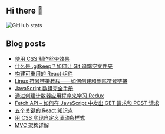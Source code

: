 ## Hi there 👋


![GitHub stats](https://github-readme-stats.vercel.app/api?username=humilitas&show_icons=true)  

## Blog posts
<!-- BLOG-POST-LIST:START -->
- [使用 CSS 制作丝带效果](https://chinese.freecodecamp.org/news/make-a-css-only-ribbon/)
- [什么是 .gitkeep？如何让 Git 追踪空文件夹](https://chinese.freecodecamp.org/news/what-is-gitkeep/)
- [构建可重用的 React 组件](https://chinese.freecodecamp.org/news/how-to-create-a-truly-reusable-react-component-from-scratch/)
- [Linux 符号链接教程——如何创建和删除符号链接](https://chinese.freecodecamp.org/news/symlink-tutorial-in-linux-how-to-create-and-remove-a-symbolic-link/)
- [JavaScript 数组完全手册](https://chinese.freecodecamp.org/news/the-javascript-array-handbook/)
- [通过创建计数器应用程序来学习 Redux](https://chinese.freecodecamp.org/news/learn-redux-by-making-a-counter-application/)
- [Fetch API – 如何在 JavaScript 中发出 GET 请求和 POST 请求](https://chinese.freecodecamp.org/news/how-to-make-api-calls-with-fetch/)
- [五个关键的 React 知识点](https://chinese.freecodecamp.org/news/5-react-lessons-tutorials-dont-teach/)
- [用 CSS 实现自定义滚动条样式](https://chinese.freecodecamp.org/news/css-scrollbar-tutorial/)
- [MVC 架构详解](https://chinese.freecodecamp.org/news/the-model-view-controller-pattern-mvc-architecture-and-frameworks-explained/)
<!-- BLOG-POST-LIST:END -->

